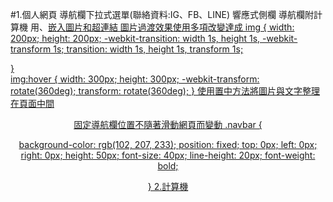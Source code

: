 #1.個人網頁
導航欄下拉式選單(聯絡資料:IG、FB、LINE)
響應式側欄
導航欄附計算機
用<img src="">、<a href="">嵌入圖片和超連結
圖片過渡效果使用多項改變達成
img {
    width: 200px;
    height: 200px;
    -webkit-transition: width 1s, height 1s, -webkit-transform 1s; 
    transition: width 1s, height 1s, transform 1s;
    
}	
img:hover {
    width: 300px;
    height: 300px;
    -webkit-transform: rotate(360deg);
    transform: rotate(360deg);
}
使用置中方法將圖片與文字整理在頁面中間
<div style="text-align: center">
固定導航欄位置不隨著滑動網頁而變動
.navbar {
  
  background-color: rgb(102, 207, 233);
  position: fixed;
  top: 0px;
  left: 0px;
  right: 0px;
  height: 50px;
  font-size: 40px;
  line-height: 20px;
  font-weight: bold; 
      
}
2.計算機
